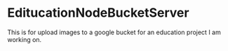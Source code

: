 # EditucationNodeBucketServer

This is for upload images to a google bucket for an education project I am working on.
